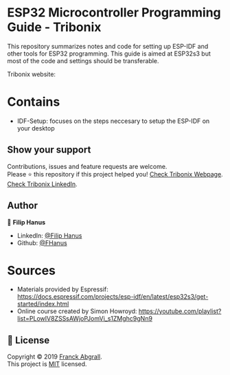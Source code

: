 # ESP32 Microcontroller Programming Guide - Tribonix
This repository summarizes notes and code for setting up ESP-IDF and other tools for ESP32 programming.
This guide is aimed at ESP32s3 but most of the code and settings should be transferable.

Tribonix website: 

# Contains

- IDF-Setup: focuses on the steps neccesary to setup the ESP-IDF on your desktop

## Show your support

Contributions, issues and feature requests are welcome.<br />
Please ⭐️ this repository if this project helped you!
[Check Tribonix Webpage](https://www.tribonix.com/).<br />
[Check Tribonix LinkedIn](https://www.tribonix.com/).<br />

## Author

👤 **Filip Hanus**

- LinkedIn: [@Filip Hanus](https://www.linkedin.com/in/hanusfilip/)
- Github: [@FHanus](https://github.com/fhanus)

# Sources

- Materials provided by Espressif: https://docs.espressif.com/projects/esp-idf/en/latest/esp32s3/get-started/index.html
- Online course created by Simon Howroyd: https://youtube.com/playlist?list=PLowIV8ZSSsAWjoPJomVi_s1ZMghc9gNn9

## 📝 License

Copyright © 2019 [Franck Abgrall](https://github.com/kefranabg).<br />
This project is [MIT](https://github.com/kefranabg/readme-md-generator/blob/master/LICENSE) licensed.
